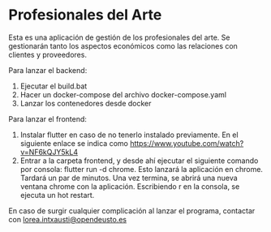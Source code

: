 # Profesionales del Arte
Esta es una aplicación de gestión de los profesionales del arte. Se gestionarán tanto los aspectos económicos como las relaciones con clientes y proveedores.

Para lanzar el backend:

1. Ejecutar el build.bat
2. Hacer un docker-compose del archivo docker-compose.yaml
3. Lanzar los contenedores desde docker

Para lanzar el frontend:

1. Instalar flutter en caso de no tenerlo instalado previamente. En el siguiente enlace se indica como https://www.youtube.com/watch?v=NF6kQJY5kL4
2. Entrar a la carpeta frontend, y desde ahí ejecutar el siguiente comando por consola: flutter run -d chrome. Esto lanzará la aplicación en chrome. Tardará un par de minutos. Una vez termina, se abrirá una nueva ventana chrome con la aplicación. Escribiendo r en la consola, se ejecuta un hot restart.

En caso de surgir cualquier complicación al lanzar el programa, contactar con lorea.intxausti@opendeusto.es
